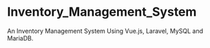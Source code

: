 # Inventory_Management_System
An Inventory Management System Using Vue.js, Laravel, MySQL and MariaDB. 
  